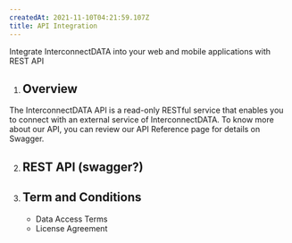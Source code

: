 ```yaml
---
createdAt: 2021-11-10T04:21:59.107Z
title: API Integration
---
```

<!--StartFragment-->

Integrate InterconnectDATA into your web and mobile applications with REST API

1. ## Overview

The InterconnectDATA API is a read-only RESTful service that enables you to connect with an external service of InterconnectDATA. To know more about our API, you can review our API Reference page for details on Swagger.

2. ## REST API (swagger?)
3. ## Term and Conditions

   * Data Access Terms
   * License Agreement

<!--EndFragment-->